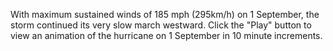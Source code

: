 With maximum sustained winds of 185 mph (295km/h) on 1 September, the storm continued its very slow march westward. Click the "Play" button to view an animation of the hurricane on 1 September in 10 minute increments.
